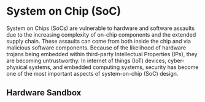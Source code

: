 # System on Chip (SoC)

System on Chips (SoCs) are vulnerable to hardware and software assaults due to the increasing complexity of on-chip components and the extended supply chain. These assaults can come from both inside the chip and via malicious software components. Because of the likelihood of hardware trojans being embedded within third-party Intellectual Properties (IPs), they are becoming untrustworthy. In internet of things (IoT) devices, cyber-physical systems, and embedded computing systems, security has become one of the most important aspects of system-on-chip (SoC) design.

## Hardware Sandbox


